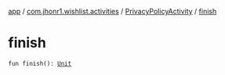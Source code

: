 [app](../../index.md) / [com.jhonr1.wishlist.activities](../index.md) / [PrivacyPolicyActivity](index.md) / [finish](./finish.md)

# finish

`fun finish(): `[`Unit`](https://kotlinlang.org/api/latest/jvm/stdlib/kotlin/-unit/index.html)